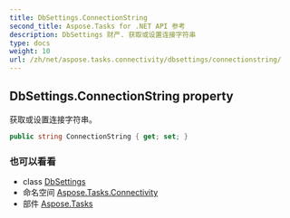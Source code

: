 ```yaml
---
title: DbSettings.ConnectionString
second_title: Aspose.Tasks for .NET API 参考
description: DbSettings 财产. 获取或设置连接字符串
type: docs
weight: 10
url: /zh/net/aspose.tasks.connectivity/dbsettings/connectionstring/
---
```

## DbSettings.ConnectionString property

获取或设置连接字符串。

```csharp
public string ConnectionString { get; set; }
```

### 也可以看看

* class [DbSettings](../)
* 命名空间 [Aspose.Tasks.Connectivity](../../dbsettings/)
* 部件 [Aspose.Tasks](../../../)


